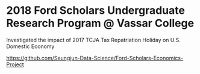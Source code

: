# 2018 Ford Scholars Undergraduate Research Program @ Vassar College

Investigated the impact of 2017 TCJA Tax Repatriation Holiday on U.S. Domestic Economy

https://github.com/Seungjun-Data-Science/Ford-Scholars-Economics-Project
